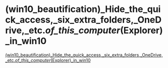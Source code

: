# (win10_beautification)_Hide_the_quick_access,_six_extra_folders,_OneDrive,_etc._of_this_computer_(Explorer)_in_win10
[(win10_beautification)_Hide_the_quick_access,_six_extra_folders,_OneDrive,_etc._of_this_computer_(Explorer)_in_win10](https://aiwithcloud.com/?p=1803)